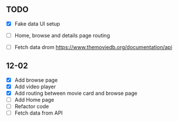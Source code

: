 ## TODO

- [x] Fake data UI setup
- [ ] Home, browse and details page routing
- [ ] Fetch data drom https://www.themoviedb.org/documentation/api


## 12-02

- [x] Add browse page
- [x] Add video player
- [x] Add routing between movie card and browse page
- [ ] Add Home page
- [ ] Refactor code
- [ ] Fetch data from API